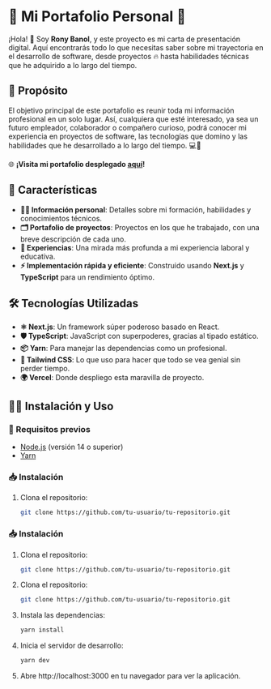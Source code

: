 # 🌟 Mi Portafolio Personal 🌟

¡Hola! 👋 Soy **Rony Banol**, y este proyecto es mi carta de presentación digital. Aquí encontrarás todo lo que necesitas saber sobre mi trayectoria en el desarrollo de software, desde proyectos 🔥 hasta habilidades técnicas que he adquirido a lo largo del tiempo.

## 🎯 Propósito

El objetivo principal de este portafolio es reunir toda mi información profesional en un solo lugar. Así, cualquiera que esté interesado, ya sea un futuro empleador, colaborador o compañero curioso, podrá conocer mi experiencia en proyectos de software, las tecnologías que domino y las habilidades que he desarrollado a lo largo del tiempo. 💻🚀

🌐 **¡Visita mi portafolio desplegado [aquí](https://portfolio-rony-banol.vercel.app/)!** 

## 🚀 Características

- **👨‍💻 Información personal**: Detalles sobre mi formación, habilidades y conocimientos técnicos.
- **🗂️ Portafolio de proyectos**: Proyectos en los que he trabajado, con una breve descripción de cada uno.
- **📜 Experiencias**: Una mirada más profunda a mi experiencia laboral y educativa.
- **⚡ Implementación rápida y eficiente**: Construido usando **Next.js** y **TypeScript** para un rendimiento óptimo.

## 🛠️ Tecnologías Utilizadas

- **⚛️ Next.js**: Un framework súper poderoso basado en React.
- **🛡️ TypeScript**: JavaScript con superpoderes, gracias al tipado estático.
- **📦 Yarn**: Para manejar las dependencias como un profesional.
- **🎨 Tailwind CSS**: Lo que uso para hacer que todo se vea genial sin perder tiempo.
- **🌍 Vercel**: Donde despliego esta maravilla de proyecto.

## 🧑‍💻 Instalación y Uso

### 🚨 Requisitos previos

- [Node.js](https://nodejs.org/) (versión 14 o superior)
- [Yarn](https://yarnpkg.com/)

### 📥 Instalación

1. Clona el repositorio:

   ```bash
   git clone https://github.com/tu-usuario/tu-repositorio.git

### 📥 Instalación

1. Clona el repositorio:

   ```bash
   git clone https://github.com/tu-usuario/tu-repositorio.git

1. Clona el repositorio:

   ```bash
   git clone https://github.com/tu-usuario/tu-repositorio.git
   ```
2. Instala las dependencias:
   
    ```bash
   yarn install
   ```
3. Inicia el servidor de desarrollo:
   
    ```bash
   yarn dev
   ```
   
4. Abre http://localhost:3000 en tu navegador para ver la aplicación.

###

 
